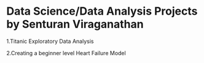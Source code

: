 
# Data Science/Data Analysis Projects by Senturan Viraganathan

1.Titanic Exploratory Data Analysis

2.Creating a beginner level Heart Failure Model

